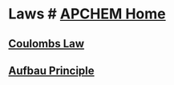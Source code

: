 # Laws # [APCHEM  Home](./../apchem--home/)

## [Coulombs Law](./../coulombs-law/)
## [Aufbau Principle](./../aufbau-principle/)
